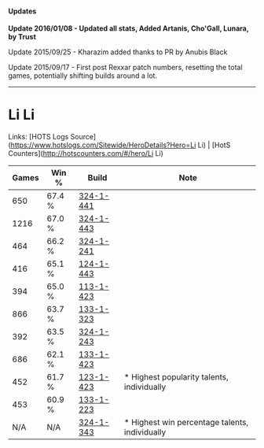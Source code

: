 #### Updates
**Update 2016/01/08 - Updated all stats, Added Artanis, Cho'Gall, Lunara, by Trust**

Update 2015/09/25 - Kharazim added thanks to PR by Anubis Black

Update 2015/09/17 - First post Rexxar patch numbers, resetting the total games, potentially shifting builds around a lot.

***

# Li Li

Links: [HOTS Logs Source](https://www.hotslogs.com/Sitewide/HeroDetails?Hero=Li Li) | [HotS Counters](http://hotscounters.com/#/hero/Li Li)

Games  | Win %  | Build     | Note
-----  | -----  | -----     | ----
650    | 67.4 % | [324-1-441](http://www.heroesfire.com/hots/talent-calculator/li-li#oWnX) | 
1216   | 67.0 % | [324-1-443](http://www.heroesfire.com/hots/talent-calculator/li-li#oWnZ) | 
464    | 66.2 % | [324-1-241](http://www.heroesfire.com/hots/talent-calculator/li-li#oWkP) | 
416    | 65.1 % | [124-1-443](http://www.heroesfire.com/hots/talent-calculator/li-li#guVZ) | 
394    | 65.0 % | [113-1-423](http://www.heroesfire.com/hots/talent-calculator/li-li#gTeV) | 
866    | 63.7 % | [133-1-323](http://www.heroesfire.com/hots/talent-calculator/li-li#hERx) | 
392    | 63.5 % | [324-1-243](http://www.heroesfire.com/hots/talent-calculator/li-li#oWkR) | 
686    | 62.1 % | [133-1-423](http://www.heroesfire.com/hots/talent-calculator/li-li#hETV) | 
452    | 61.7 % | [123-1-423](http://www.heroesfire.com/hots/talent-calculator/li-li#gs2_) | * Highest popularity talents, individually
453    | 60.9 % | [133-1-223](http://www.heroesfire.com/hots/talent-calculator/li-li#hEQN) | 
N/A    | N/A    | [324-1-343](http://www.heroesfire.com/hots/talent-calculator/li-li#oWl_) | * Highest win percentage talents, individually
